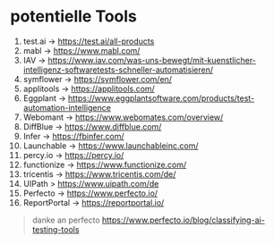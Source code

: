 # potentielle Tools

1. test.ai -> https://test.ai/all-products
2. mabl -> https://www.mabl.com/
3. IAV -> https://www.iav.com/was-uns-bewegt/mit-kuenstlicher-intelligenz-softwaretests-schneller-automatisieren/
4. symflower -> https://symflower.com/en/
5. applitools -> https://applitools.com/
6. Eggplant -> https://www.eggplantsoftware.com/products/test-automation-intelligence
7. Webomant -> https://www.webomates.com/overview/
8. DiffBlue -> https://www.diffblue.com/
9. Infer -> https://fbinfer.com/
10. Launchable -> https://www.launchableinc.com/
11. percy.io -> https://percy.io/
12. functionize -> https://www.functionize.com/
13. tricentis -> https://www.tricentis.com/de/
14. UIPath > https://www.uipath.com/de
15. Perfecto -> https://www.perfecto.io/
16. ReportPortal -> https://reportportal.io/

> danke an perfecto https://www.perfecto.io/blog/classifying-ai-testing-tools
